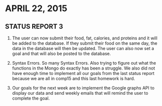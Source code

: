 # APRIL 22, 2015
## STATUS REPORT 3

1. The user can now submit their food, fat, calories, and proteins and it will be 
added to the database. If they submit their food on the same day, the data in the 
database will then be updated. The user can also now set a goal and that will also
be posted to the database.

2. Syntax Errors. So many Syntax Errors. Also trying to figure out what the functions
in the Mongo do exactly has been a struggle. We also did not have enough time to implement
all our goals from the last status report because we are all in comp15 and this last 
homework is hard.

3. Our goals for the next week are to implement the Google graphs API to display our
data and send weekly emails that will remind the user to complete the goal.